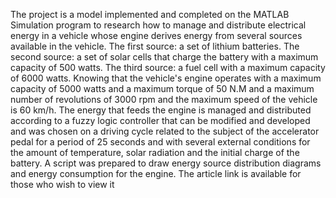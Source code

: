 The project is a model implemented and completed on the MATLAB Simulation program to research how to manage and distribute electrical energy in a vehicle whose engine derives energy from several sources available in the vehicle. The first source: a set of lithium batteries. The second source: a set of solar cells that charge the battery with a maximum capacity of 500 watts. The third source: a fuel cell with a maximum capacity of 6000 watts. Knowing that the vehicle's engine operates with a maximum capacity of 5000 watts and a maximum torque of 50 N.M and a maximum number of revolutions of 3000 rpm and the maximum speed of the vehicle is 60 km/h. The energy that feeds the engine is managed and distributed according to a fuzzy logic controller that can be modified and developed and was chosen on a driving cycle related to the subject of the accelerator pedal for a period of 25 seconds and with several external conditions for the amount of temperature, solar radiation and the initial charge of the battery. A script was prepared to draw energy source distribution diagrams and energy consumption for the engine. The article link is available for those who wish to view it
